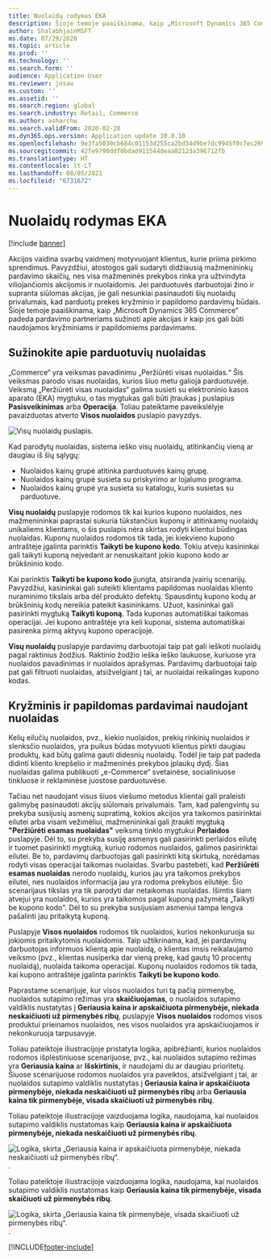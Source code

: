 ```yaml
---
title: Nuolaidų rodymas EKA
description: Šioje temoje paaiškinama, kaip „Microsoft Dynamics 365 Commerce“ padeda pardavimo partneriams sužinoti apie akcijas ir kaip jos gali būti naudojamos kryžminiams ir papildomiems pardavimams.
author: ShalabhjainMSFT
ms.date: 07/29/2020
ms.topic: article
ms.prod: ''
ms.technology: ''
ms.search.form: ''
audience: Application User
ms.reviewer: josaw
ms.custom: ''
ms.assetid: ''
ms.search.region: global
ms.search.industry: Retail, Commerce
ms.author: asharchw
ms.search.validFrom: 2020-02-28
ms.dyn365.ops.version: Application update 10.0.10
ms.openlocfilehash: 9e3fa5030cb684c01153d255ca2bd34d9be7dc9945f0c7ec26985cf74540b73d
ms.sourcegitcommit: 42fe9790ddf0bdad911544deaa82123a396712fb
ms.translationtype: HT
ms.contentlocale: lt-LT
ms.lasthandoff: 08/05/2021
ms.locfileid: "6731672"
---
```

# <a name="show-discounts-in-pos"></a>Nuolaidų rodymas EKA

[!include [banner](includes/banner.md)]

Akcijos vaidina svarbų vaidmenį motyvuojant klientus, kurie priima pirkimo sprendimus. Pavyzdžiui, atostogos gali sudaryti didžiausią mažmenininkų pardavimo skaičių, nes visa mažmeninės prekybos rinka yra užtvindyta viliojančiomis akcijomis ir nuolaidomis. Jei parduotuvės darbuotojai žino ir supranta siūlomas akcijas, jie gali nesunkiai pasinaudoti šių nuolaidų privalumais, kad parduotų prekes kryžminio ir papildomo pardavimų būdais. Šioje temoje paaiškinama, kaip „Microsoft Dynamics 365 Commerce“ padeda pardavimo partneriams sužinoti apie akcijas ir kaip jos gali būti naudojamos kryžminiams ir papildomiems pardavimams.

## <a name="learn-about-store-discounts"></a>Sužinokite apie parduotuvių nuolaidas

„Commerce“ yra veiksmas pavadinimu „Peržiūrėti visas nuolaidas.“ Šis veiksmas parodo visas nuolaidas, kurios šiuo metu galioja parduotuvėje. Veiksmą „Peržiūrėti visas nuolaidas“ galima susieti su elektroninio kasos aparato (EKA) mygtuku, o tas mygtukas gali būti įtraukas į puslapius **Pasisveikinimas** arba **Operacija**. Toliau pateiktame paveikslėlyje pavaizduotas atverto **Visos nuolaidos** puslapio pavyzdys.

![Visų nuolaidų puslapis.](./media/View_all_discounts.png "Visų nuolaidų puslapis")

Kad parodytų nuolaidas, sistema ieško visų nuolaidų, atitinkančių vieną ar daugiau iš šių sąlygų:

- Nuolaidos kainų grupė atitinka parduotuvės kainų grupę.
- Nuolaidos kainų grupė susieta su priskyrimo ar lojalumo programa.
- Nuolaidos kainų grupė yra susieta su katalogu, kuris susietas su parduotuve.

**Visų nuolaidų** puslapyje rodomos tik kai kurios kupono nuolaidos, nes mažmenininkai paprastai sukuria tūkstančius kuponų ir atitinkamų nuolaidų unikaliems klientams, o šis puslapis nėra skirtas rodyti klientui būdingas nuolaidas. Kuponų nuolaidos rodomos tik tada, jei kiekvieno kupono antraštėje įgalinta parinktis **Taikyti be kupono kodo**. Tokiu atveju kasininkai gali taikyti kuponą neįvedant ar nenuskaitant jokio kupono kodo ar brūkšninio kodo.

Kai parinktis **Taikyti be kupono kodo** įjungta, atsiranda įvairių scenarijų. Pavyzdžiui, kasininkai gali suteikti klientams papildomas nuolaidas kliento nuraminimo tikslais arba dėl produkto defektų. Spausdintų kupono kodų ar brūkšninių kodų nereikia pateikit kasininkams. Užuot, kasininkai gali pasirinkti mygtuką **Taikyti kuponą**. Tada kuponas automatiškai taikomas operacijai. Jei kupono antraštėje yra keli kuponai, sistema automatiškai pasirenka pirmą aktyvų kupono operacijoje.

**Visų nuolaidų** puslapyje pardavimų darbuotojai taip pat gali ieškoti nuolaidų pagal raktinius žodžius. Raktinio žodžio ieška ieško laukuose, kuriuose yra nuolaidos pavadinimas ir nuolaidos aprašymas. Pardavimų darbuotojai taip pat gali filtruoti nuolaidas, atsižvelgiant į tai, ar nuolaidai reikalingas kupono kodas.

## <a name="cross-sell-and-upsell-by-using-discounts"></a>Kryžminis ir papildomas pardavimai naudojant nuolaidas

Kelių eilučių nuolaidos, pvz., kiekio nuolaidos, prekių rinkinių nuolaidos ir slenksčio nuolaidos, yra puikus būdas motyvuoti klientus pirkti daugiau produktų, kad būtų galima gauti didesnių nuolaidų. Todėl jie taip pat padeda didinti kliento krepšelio ir mažmeninės prekybos įplaukų dydį. Šias nuolaidas galima publikuoti „e-Commerce“ svetainėse, socialiniuose tinkluose ir reklaminėse juostose parduotuvėse.

Tačiau net naudojant visus šiuos viešumo metodus klientai gali praleisti galimybę pasinaudoti akcijų siūlomais privalumais. Tam, kad palengvintų su prekyba susijusių asmenų supratimą, kokios akcijos yra taikomos pasirinktai eilutei arba visam vežimėliui, mažmenininkai gali įtraukti mygtuką **"Peržiūrėti esamas nuolaidas"** veiksmą tinklo mygtukui **Perlaidos** puslapyje. Dėl to, su prekyba susiję asmenys gali pasirinkti perlaidos eilutę ir tuomet pasirinkti mygtuką, kuriuo rodomos nuolaidos, galimos pasirinktai eilutei. Be to, pardavimų darbuotojas gali pasirinkti kitą skirtuką, norėdamas rodyti visas operacijai taikomas nuolaidas. Svarbu pastebėti, kad **Peržiūrėti esamas nuolaidas** nerodo nuolaidų, kurios jau yra taikomos prekybos eilutei, nes nuolaidos informacija jau yra rodoma prekybos eilutėje. Šio scenarijaus tikslas yra tik parodyti dar netaikomas nuolaidas. Išimtis šiam atvejui yra nuolaidos, kurios yra taikomos pagal kuponą pažymėtą „Taikyti be kupono kodo". Dėl to su prekyba susijusiam asmeniui tampa lengva pašalinti jau pritaikytą kuponą.

Puslapyje **Visos nuolaidos** rodomos tik nuolaidos, kurios nekonkuruoja su jokiomis pritaikytomis nuolaidomis. Taip užtikrinama, kad, jei pardavimų darbuotojas informuos klientą apie nuolaidą, o klientas imsis reikalaujamo veiksmo (pvz., klientas nusiperka dar vieną prekę, kad gautų 10 procentų nuolaidą), nuolaida taikoma operacijai. Kuponų nuolaidos rodomos tik tada, kai kupono antraštėje įgalinta parinktis **Taikyti be kupono kodo**.

Paprastame scenarijuje, kur visos nuolaidos turi tą pačią pirmenybę, nuolaidos sutapimo režimas yra **skaičiuojamas**, o nuolaidos sutapimo valdiklis nustatytas į **Geriausia kaina ir apskaičiuota pirmenybėje, niekada neskaičiuoti už pirmenybės ribų**, puslapyje **Visos nuolaidos** rodomos visos produktui prieinamos nuolaidos, nes visos nuolaidos yra apskaičiuojamos ir nekonkuruoja tarpusavyje.

Toliau pateiktoje iliustracijoje pristatyta logika, apibrėžianti, kurios nuolaidos rodomos išplėstiniuose scenarijuose, pvz., kai nuolaidos sutapimo režimas yra **Geriausia kaina** ar **Išskirtinis**, ir naudojami du ar daugiau prioritetų. Šiuose scenarijuose rodomos nuolaidos yra paveiktos, atsižvelgiant į tai, ar nuolaidos sutapimo valdiklis nustatytas į **Geriausia kaina ir apskaičiuota pirmenybėje, niekada neskaičiuoti už pirmenybės ribų** arba **Geriausia kaina tik pirmenybėje, visada skaičiuoti už pirmenybės ribų**.

Toliau pateiktoje iliustracijoje vaizduojama logika, naudojama, kai nuolaidos sutapimo valdiklis nustatomas kaip **Geriausia kaina ir apskaičiuota pirmenybėje, niekada neskaičiuoti už pirmenybės ribų**.

![Logika, skirta „Geriausia kaina ir apskaičiuota pirmenybėje, niekada neskaičiuoti už pirmenybės ribų“.](./media/Model_1.png "Logika, skirta „Geriausia kaina ir apskaičiuota pirmenybėje, niekada neskaičiuoti už pirmenybės ribų“").

Toliau pateiktoje iliustracijoje vaizduojama logika, naudojama, kai nuolaidos sutapimo valdiklis nustatomas kaip **Geriausia kaina tik pirmenybėje, visada skaičiuoti už pirmenybės ribų**.

![Logika, skirta „Geriausia kaina tik pirmenybėje, visada skaičiuoti už pirmenybės ribų“.](./media/Model_2.png "Logika, skirta „Geriausia kaina tik pirmenybėje, visada skaičiuoti už pirmenybės ribų“").


[!INCLUDE[footer-include](../includes/footer-banner.md)]